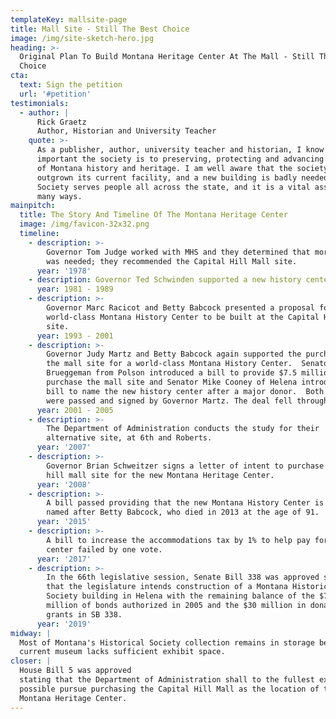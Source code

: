```yaml
---
templateKey: mallsite-page
title: Mall Site - Still The Best Choice
image: /img/site-sketch-hero.jpg
heading: >-
  Original Plan To Build Montana Heritage Center At The Mall - Still The Best
  Choice
cta:
  text: Sign the petition
  url: '#petition'
testimonials:
  - author: |
      Rick Graetz
      Author, Historian and University Teacher
    quote: >-
      As a publisher, author, university teacher and historian, I know how
      important the society is to preserving, protecting and advancing the cause
      of Montana history and heritage. I am well aware that the society has
      outgrown its current facility, and a new building is badly needed. The
      Society serves people all across the state, and it is a vital asset in
      many ways.
mainpitch:
  title: The Story And Timeline Of The Montana Heritage Center
  image: /img/favicon-32x32.png
  timeline:
    - description: >-
        Governor Tom Judge worked with MHS and they determined that more space
        was needed; they recommended the Capital Hill Mall site.
      year: '1978'
    - description: Governor Ted Schwinden supported a new history center.
      year: 1981 - 1989
    - description: >-
        Governor Marc Racicot and Betty Babcock presented a proposal for a
        world-class Montana History Center to be built at the Capital Hill Mall
        site.
      year: 1993 - 2001
    - description: >-
        Governor Judy Martz and Betty Babcock again supported the purchase of
        the mall site for a world-class Montana History Center.  Senator John
        Brueggeman from Polson introduced a bill to provide $7.5 million to
        purchase the mall site and Senator Mike Cooney of Helena introduced a
        bill to name the new history center after a major donor.  Both bills
        were passed and signed by Governor Martz. The deal fell through.
      year: 2001 - 2005
    - description: >-
        The Department of Administration conducts the study for their
        alternative site, at 6th and Roberts.
      year: '2007'
    - description: >-
        Governor Brian Schweitzer signs a letter of intent to purchase Capital
        hill mall site for the new Montana Heritage Center.
      year: '2008'
    - description: >-
        A bill passed providing that the new Montana History Center is to be
        named after Betty Babcock, who died in 2013 at the age of 91.
      year: '2015'
    - description: >-
        A bill to increase the accommodations tax by 1% to help pay for a new
        center failed by one vote.
      year: '2017'
    - description: >-
        In the 66th legislative session, Senate Bill 338 was approved stating
        that the legislature intends construction of a Montana Historical
        Society building in Helena with the remaining balance of the $7.5
        million of bonds authorized in 2005 and the $30 million in donations and
        grants in SB 338.
      year: '2019'
midway: |
  Most of Montana's Historical Society collection remains in storage because the
  current museum lacks sufficient exhibit space.
closer: |
  House Bill 5 was approved
  stating that the Department of Administration shall to the fullest extent
  possible pursue purchasing the Capital Hill Mall as the location of the
  Montana Heritage Center.
---
```


